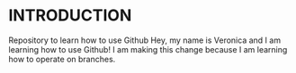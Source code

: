 # INTRODUCTION
Repository to learn how to use Github
Hey, my name is Veronica and I am learning how to use Github! I am making this change because I am learning how to operate on branches. 
